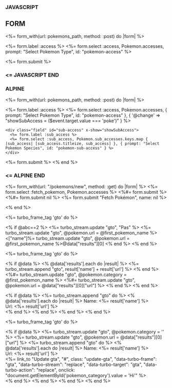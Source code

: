 ### JAVASCRIPT 
## FORM
<%= form_with(url: pokemons_path, method: :post) do |form| %>
  <div class="field">
    <%= form.label :access %>
    <%= form.select :access, Pokemon.accesses, prompt: "Select Pokemon Type", id: "pokemon-access" %>
  </div>
  
  <div class="field" id="sub-access" style="display: none;">
    <%= form.label :sub_access %>
    <%= form.select :sub_access, Pokemon.sub_accesses.keys.map { |sub_access| [sub_access.titleize, sub_access] }, prompt: "Select Pokemon Species", id: "pokemon-sub-access" %>
  </div>

  <%= form.submit %>

<script>
  document.addEventListener("DOMContentLoaded", function() {
    var accessSelect = document.getElementById("access");
    var subAccessDiv = document.getElementById("sub-access");

    accessSelect.addEventListener("change", function() {
      var selectedAccess = this.value;
      if (selectedAccess === "poke") {
        subAccessDiv.style.display = "block";
        console.log('poke')
      } else {
        subAccessDiv.style.display = "none";
      }
    });
  });
</script>
### <= JAVASCRIPT END


### ALPINE
<%= form_with(url: pokemons_path, method: :post) do |form| %>
  <div x-data="{ showSubAccess: false }">
    <div class="field">
      <%= form.label :access %>
      <%= form.select :access, Pokemon.accesses, { prompt: "Select Pokemon Type", id: "pokemon-access" }, { '@change' => "showSubAccess = ($event.target.value === 'poke')" } %>
    </div>
    
    <div class="field" id="sub-access" x-show="showSubAccess">
      <%= form.label :sub_access %>
      <%= form.select :sub_access, Pokemon.sub_accesses.keys.map { |sub_access| [sub_access.titleize, sub_access] }, { prompt: "Select Pokemon Species", id: "pokemon-sub-access" } %>
    </div>
  </div>

  <%= form.submit %>
<% end %>

### <= ALPINE END

<script>
  document.addEventListener("DOMContentLoaded", function() {
    var accessSelect = document.getElementById("access");
    var subAccessDiv = document.getElementById("sub-access");

    accessSelect.addEventListener("change", function() {
      var selectedAccess = this.value;
      if (selectedAccess === "poke") {
        subAccessDiv.style.display = "block";
      } else {
        subAccessDiv.style.display = "none";
      }
    });
  });
</script>


<%= form_with(url: "/pokemons/new", method: :get) do |form| %>
  <%= form.select :fetch_pokemon, Pokemon.accesses %>
  <%#= form.submit %>
  <%#= form.submit nil %>
  <%= form.submit "Fetch Pokémon", name: nil %>

<% end %>

<%= turbo_frame_tag 'gto' do %>
  <!-- This content will be replaced by the partial -->
  <% if @abc==2 %>
    <%= turbo_stream.update "gto", "Pas" %>
    <%= turbo_stream.update "gto", @pokemon.url = @first_pokemon_name %>
    <["name"]%= turbo_stream.update "gto", @pokemon.url = @first_pokemon_name %>@data["results"][0]
  <% end %>
<% end %>


<%= turbo_frame_tag 'gto' do %>
  <!-- This content will be replaced by the partial -->
  <% if @data %>
    <% @data['results'].each do |result| %>
      <%= turbo_stream.append "gto", result['name'] + result['url'] %>
    <% end %>
    <%#= turbo_stream.update "gto", @pokemon.category = @first_pokemon_name %>
    <%#= turbo_stream.update "gto", @pokemon.url = @data["results"][0]["url"] %>
  <% end %>
<% end %>


  <% if @data %>
    <%= turbo_stream.append "gto" do %>
      <% @data['results'].each do |result| %>
        Name: <%= result['name'] %><br>
        Url: <%= result['url'] %><br>
      <% end %>
    <% end %>
  <% end %>
<% end %>




<%= turbo_frame_tag 'gto' do %>
  <!-- This content will be replaced by the partial -->
  <% if @data %>
    <%= turbo_stream.update "gto", @pokemon.category = '' %>
    <%= turbo_stream.update "gto", @pokemon.url = @data["results"][0]["url"] %>
    <%= turbo_stream.append "gto" do %>
      <% @data['results'].each do |result| %>
        Name: <%= result['name'] %><br>
        Url: <%= result['url'] %><br>
        <%= link_to "Update gta", "#", class: "update-gta", "data-turbo-frame": "gta", "data-turbo-stream": "replace", "data-turbo-target": "gta", "data-turbo-action": "replace", onclick: "document.getElementById('pokemon_category').value = 'Hi'" %><br>
      <% end %>
    <% end %>
  <% end %>
<% end %>
